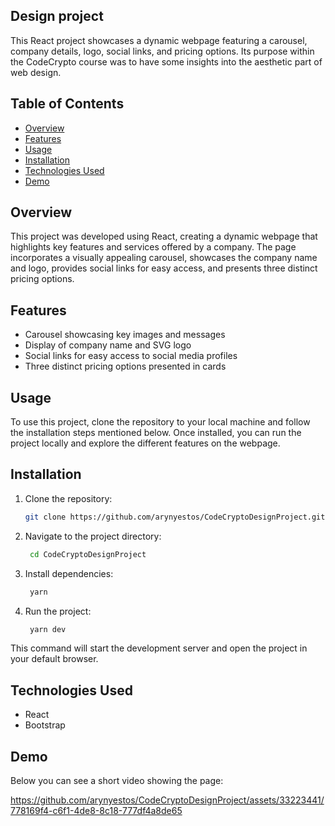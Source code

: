 ## Design project

This React project showcases a dynamic webpage featuring a carousel, company details, logo, social links, and pricing options. Its purpose within the CodeCrypto course was to have some insights into the aesthetic part of web design.

## Table of Contents
- [Overview](#overview)
- [Features](#features)
- [Usage](#usage)
- [Installation](#installation)
- [Technologies Used](#technologies-used)
- [Demo](#demo)

## Overview

This project was developed using React, creating a dynamic webpage that highlights key features and services offered by a company. The page incorporates a visually appealing carousel, showcases the company name and logo, provides social links for easy access, and presents three distinct pricing options.

## Features

- Carousel showcasing key images and messages
- Display of company name and SVG logo
- Social links for easy access to social media profiles
- Three distinct pricing options presented in cards

## Usage

To use this project, clone the repository to your local machine and follow the installation steps mentioned below. Once installed, you can run the project locally and explore the different features on the webpage.

## Installation

1. Clone the repository:

   ```bash
   git clone https://github.com/arynyestos/CodeCryptoDesignProject.git

2. Navigate to the project directory:

   ```bash
    cd CodeCryptoDesignProject

3. Install dependencies:

   ```bash
    yarn

4. Run the project:

   ```bash
    yarn dev

This command will start the development server and open the project in your default browser.

## Technologies Used
- React
- Bootstrap

## Demo

Below you can see a short video showing the page:

https://github.com/arynyestos/CodeCryptoDesignProject/assets/33223441/778169f4-c6f1-4de8-8c18-777df4a8de65

